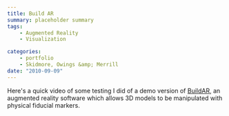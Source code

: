 ```yaml
---
title: Build AR
summary: placeholder summary
tags:
    - Augmented Reality
    - Visualization

categories:
    - portfolio
    - Skidmore, Owings &amp; Merrill
date: "2010-09-09"
---
```


Here's a quick video of some testing I did of a demo version of [BuildAR](http://www.buildar.co.nz/), an augmented reality software which allows 3D models to be manipulated with physical fiducial markers.
